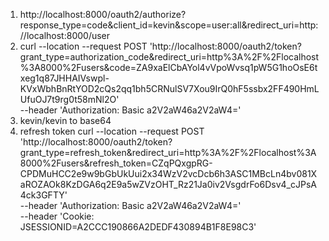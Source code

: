 1. http://localhost:8000/oauth2/authorize?response_type=code&client_id=kevin&scope=user:all&redirect_uri=http://localhost:8000/user
2. curl --location --request POST 'http://localhost:8000/oauth2/token?grant_type=authorization_code&redirect_uri=http%3A%2F%2Flocalhost%3A8000%2Fusers&code=ZA9xaElCbAYol4vVpoWvsq1pW5G1hoOsE6txeg1q87JHHAIVswpl-KVxWbhBnRtYOD2cQs2qq1bh5CRNulSV7Xou9IrQ0hF5ssbx2FF490HmLUfuOJ7t9rg0t58mNl2O' \
   --header 'Authorization: Basic a2V2aW46a2V2aW4='
3. kevin/kevin to base64
4. refresh token
   curl --location --request POST 'http://localhost:8000/oauth2/token?grant_type=refresh_token&redirect_uri=http%3A%2F%2Flocalhost%3A8000%2Fusers&refresh_token=CZqPQxgpRG-CPDMuHCC2e9w9bGbUkUui2x34WzV2vcDcb6h3ASC1MBcLn4bv081XaROZAOk8KzDGA6q2E9a5wZVzOHT_Rz21Ja0iv2VsgdrFo6Dsv4_cJPsA4ck3GFTY' \
   --header 'Authorization: Basic a2V2aW46a2V2aW4=' \
   --header 'Cookie: JSESSIONID=A2CCC190866A2DEDF430894B1F8E98C3'